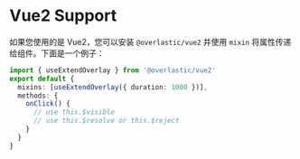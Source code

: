 # Vue2 Support

如果您使用的是 Vue2，您可以安装 `@overlastic/vue2` 并使用 `mixin` 将属性传递给组件。下面是一个例子：

```ts
import { useExtendOverlay } from '@overlastic/vue2'
export default {
  mixins: [useExtendOverlay({ duration: 1000 })],
  methods: {
    onClick() {
      // use this.$visible
      // use this.$resolve or this.$reject
    }
  }
}
```
